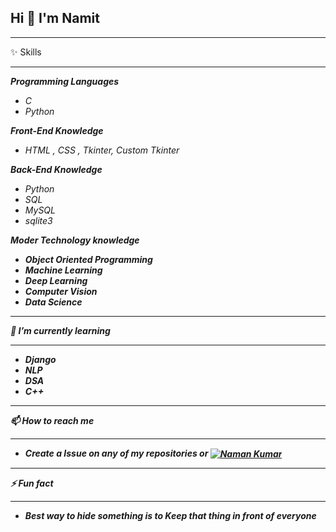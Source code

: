 ## Hi 👋 I'm Namit
<hr>
✨ Skills
<hr>

<i><b>Programming Languages</b><i>
<ul>
<li>C</li>
<li>Python</li>
</ul>
<i><b>Front-End Knowledge</b></i>
<ul>
<li>HTML , CSS , Tkinter, Custom Tkinter</li>
</ul>
<i><b>Back-End Knowledge</b></i>
<ul>
<li>Python</li>
<li>SQL</li>
<li>MySQL</li>
<li>sqlite3</li>
</ul>
<i><b>Moder Technology knowledge<b></i>
<ul>
<li>Object Oriented Programming
<li>Machine Learning</li>
<li>Deep Learning</li>
<li>Computer Vision</li>
<li>Data Science</li>
</ul>

<hr>
🌱 I’m currently learning
<hr>

<ul>
<li>Django</li>
<li>NLP</li>
<li>DSA</li>
<li>C++</li>
</ul>

<hr>
📫 How to reach me
<hr>

<ul>
<li>Create a Issue on any of my repositories or <a href="https://www.linkedin.com/in/namit-kumar-91a714292/"><img align="center" src="https://camo.githubusercontent.com/591c02e8ff595d43e0b35b1b29aed639a7154b959cd8f8c854b9e176d885b094/68747470733a2f2f696d672e736869656c64732e696f2f62616467652f4c696e6b6564496e2d3030373742353f7374796c653d666f722d7468652d6261646765266c6f676f3d6c696e6b6564696e266c6f676f436f6c6f723d7768697465" alt="Naman Kumar" data-canonical-src="https://img.shields.io/badge/LinkedIn-0077B5?style=for-the-badge&amp;logo=linkedin&amp;logoColor=white" style="max-width: 100%;"></a></li>
</ul>

<hr>
⚡ Fun fact
<hr>

<ul>
<li>Best way to hide something is to Keep that thing in front of everyone</li>
</ul>
